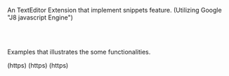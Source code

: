 An TextEditor Extension that implement snippets feature. (Utilizing Google "J8 javascript Engine")

<br><br>

Examples that illustrates the some functionalities.

(https)
(https)
(https)
